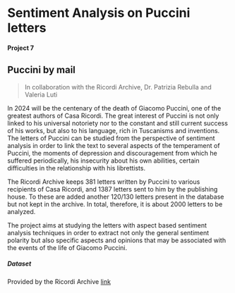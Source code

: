 # Sentiment Analysis on Puccini letters

<h4><a name="project-7" class="md-header-anchor"></a><span>Project 7</span></h4>

<h2><a name="puccini-by-mail" class="md-header-anchor"></a><span>Puccini by mail</span></h2>

<blockquote><p><span>In collaboration with the Ricordi Archive, Dr. Patrizia Rebulla and Valeria Luti</span></p></blockquote>

<p><span>In 2024 will be the centenary of the death of Giacomo Puccini, one of the greatest authors of Casa Ricordi.</span>
<span>The great interest of Puccini is not only linked to his universal notoriety nor to the constant and still current success of his works, but also to his language, rich in Tuscanisms and inventions. The letters of Puccini can be studied from the perspective of sentiment analysis in order to link the text to several aspects of the temperament of Puccini, the moments of depression and discouragement from which he suffered periodically, his insecurity about his own abilities, certain difficulties in the relationship with his librettists.</span></p>

<p><span>The Ricordi Archive keeps 381 letters written by Puccini to various recipients of Casa Ricordi, and 1387 letters sent to him by the publishing house. To these are added another 120/130 letters present in the database but not kept in the archive. In total, therefore, it is about 2000 letters to be analyzed.</span></p>


<p><span>The project aims at studying the letters with aspect based sentiment analysis techniques in order to extract not only the general sentiment polarity but also specific aspects and opinions that may be associated with the events of the life of Giacomo Puccini.</span></p>

<h5><a name="dataset-n572" class="md-header-anchor"></a><span>Dataset</span></h5>
<p><span>Provided by the Ricordi Archive </span><a href="https://www.digitalarchivioricordi.com/it/people/display/2/Giacomo%20Puccini"><span>link</span></a></p>

